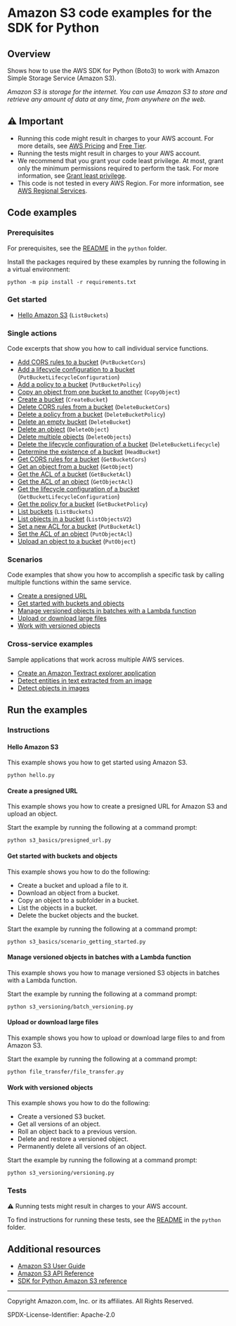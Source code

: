 <!--Generated by WRITEME on 2023-10-13 17:49:17.083293 (UTC)-->
# Amazon S3 code examples for the SDK for Python

## Overview

Shows how to use the AWS SDK for Python (Boto3) to work with Amazon Simple Storage Service (Amazon S3).

<!--custom.overview.start-->
<!--custom.overview.end-->

*Amazon S3 is storage for the internet. You can use Amazon S3 to store and retrieve any amount of data at any time, from anywhere on the web.*

## ⚠ Important

* Running this code might result in charges to your AWS account. For more details, see [AWS Pricing](https://aws.amazon.com/pricing/?aws-products-pricing.sort-by=item.additionalFields.productNameLowercase&aws-products-pricing.sort-order=asc&awsf.Free%20Tier%20Type=*all&awsf.tech-category=*all) and [Free Tier](https://aws.amazon.com/free/?all-free-tier.sort-by=item.additionalFields.SortRank&all-free-tier.sort-order=asc&awsf.Free%20Tier%20Types=*all&awsf.Free%20Tier%20Categories=*all).
* Running the tests might result in charges to your AWS account.
* We recommend that you grant your code least privilege. At most, grant only the minimum permissions required to perform the task. For more information, see [Grant least privilege](https://docs.aws.amazon.com/IAM/latest/UserGuide/best-practices.html#grant-least-privilege).
* This code is not tested in every AWS Region. For more information, see [AWS Regional Services](https://aws.amazon.com/about-aws/global-infrastructure/regional-product-services).

<!--custom.important.start-->
<!--custom.important.end-->

## Code examples

### Prerequisites

For prerequisites, see the [README](../../README.md#Prerequisites) in the `python` folder.

Install the packages required by these examples by running the following in a virtual environment:

```
python -m pip install -r requirements.txt
```

<!--custom.prerequisites.start-->
<!--custom.prerequisites.end-->


### Get started

* [Hello Amazon S3](s3_basics/hello.py#L4) (`ListBuckets`)

### Single actions

Code excerpts that show you how to call individual service functions.

* [Add CORS rules to a bucket](s3_basics/bucket_wrapper.py#L164) (`PutBucketCors`)
* [Add a lifecycle configuration to a bucket](s3_basics/bucket_wrapper.py#L260) (`PutBucketLifecycleConfiguration`)
* [Add a policy to a bucket](s3_basics/bucket_wrapper.py#L214) (`PutBucketPolicy`)
* [Copy an object from one bucket to another](s3_basics/object_wrapper.py#L111) (`CopyObject`)
* [Create a bucket](s3_basics/bucket_wrapper.py#L33) (`CreateBucket`)
* [Delete CORS rules from a bucket](s3_basics/bucket_wrapper.py#L199) (`DeleteBucketCors`)
* [Delete a policy from a bucket](s3_basics/bucket_wrapper.py#L247) (`DeleteBucketPolicy`)
* [Delete an empty bucket](s3_basics/bucket_wrapper.py#L101) (`DeleteBucket`)
* [Delete an object](s3_basics/object_wrapper.py#L137) (`DeleteObject`)
* [Delete multiple objects](s3_basics/object_wrapper.py#L155) (`DeleteObjects`)
* [Delete the lifecycle configuration of a bucket](s3_basics/bucket_wrapper.py#L300) (`DeleteBucketLifecycle`)
* [Determine the existence of a bucket](s3_basics/bucket_wrapper.py#L61) (`HeadBucket`)
* [Get CORS rules for a bucket](s3_basics/bucket_wrapper.py#L181) (`GetBucketCors`)
* [Get an object from a bucket](s3_basics/object_wrapper.py#L66) (`GetObject`)
* [Get the ACL of a bucket](s3_basics/bucket_wrapper.py#L146) (`GetBucketAcl`)
* [Get the ACL of an object](s3_basics/object_wrapper.py#L239) (`GetObjectAcl`)
* [Get the lifecycle configuration of a bucket](s3_basics/bucket_wrapper.py#L281) (`GetBucketLifecycleConfiguration`)
* [Get the policy for a bucket](s3_basics/bucket_wrapper.py#L230) (`GetBucketPolicy`)
* [List buckets](s3_basics/bucket_wrapper.py#L80) (`ListBuckets`)
* [List objects in a bucket](s3_basics/object_wrapper.py#L21) (`ListObjectsV2`)
* [Set a new ACL for a bucket](s3_basics/bucket_wrapper.py#L115) (`PutBucketAcl`)
* [Set the ACL of an object](s3_basics/object_wrapper.py#L207) (`PutObjectAcl`)
* [Upload an object to a bucket](s3_basics/object_wrapper.py#L33) (`PutObject`)

### Scenarios

Code examples that show you how to accomplish a specific task by calling multiple
functions within the same service.

* [Create a presigned URL](s3_basics/presigned_url.py)
* [Get started with buckets and objects](s3_basics/scenario_getting_started.py)
* [Manage versioned objects in batches with a Lambda function](s3_versioning/batch_versioning.py)
* [Upload or download large files](file_transfer/file_transfer.py)
* [Work with versioned objects](s3_versioning/versioning.py)

### Cross-service examples

Sample applications that work across multiple AWS services.

* [Create an Amazon Textract explorer application](../../cross_service/textract_explorer)
* [Detect entities in text extracted from an image](../../cross_service/textract_comprehend_notebook)
* [Detect objects in images](../../cross_service/photo_analyzer)

## Run the examples

### Instructions


<!--custom.instructions.start-->
<!--custom.instructions.end-->

#### Hello Amazon S3

This example shows you how to get started using Amazon S3.

```
python hello.py
```


#### Create a presigned URL

This example shows you how to create a presigned URL for Amazon S3 and upload an object.


<!--custom.scenario_prereqs.s3_Scenario_PresignedUrl.start-->
<!--custom.scenario_prereqs.s3_Scenario_PresignedUrl.end-->

Start the example by running the following at a command prompt:

```
python s3_basics/presigned_url.py
```


<!--custom.scenarios.s3_Scenario_PresignedUrl.start-->
<!--custom.scenarios.s3_Scenario_PresignedUrl.end-->

#### Get started with buckets and objects

This example shows you how to do the following:

* Create a bucket and upload a file to it.
* Download an object from a bucket.
* Copy an object to a subfolder in a bucket.
* List the objects in a bucket.
* Delete the bucket objects and the bucket.

<!--custom.scenario_prereqs.s3_Scenario_GettingStarted.start-->
<!--custom.scenario_prereqs.s3_Scenario_GettingStarted.end-->

Start the example by running the following at a command prompt:

```
python s3_basics/scenario_getting_started.py
```


<!--custom.scenarios.s3_Scenario_GettingStarted.start-->
<!--custom.scenarios.s3_Scenario_GettingStarted.end-->

#### Manage versioned objects in batches with a Lambda function

This example shows you how to manage versioned S3 objects in batches with a Lambda function.


<!--custom.scenario_prereqs.s3_Scenario_BatchObjectVersioning.start-->
<!--custom.scenario_prereqs.s3_Scenario_BatchObjectVersioning.end-->

Start the example by running the following at a command prompt:

```
python s3_versioning/batch_versioning.py
```


<!--custom.scenarios.s3_Scenario_BatchObjectVersioning.start-->
<!--custom.scenarios.s3_Scenario_BatchObjectVersioning.end-->

#### Upload or download large files

This example shows you how to upload or download large files to and from Amazon S3.


<!--custom.scenario_prereqs.s3_Scenario_UsingLargeFiles.start-->
<!--custom.scenario_prereqs.s3_Scenario_UsingLargeFiles.end-->

Start the example by running the following at a command prompt:

```
python file_transfer/file_transfer.py
```


<!--custom.scenarios.s3_Scenario_UsingLargeFiles.start-->
<!--custom.scenarios.s3_Scenario_UsingLargeFiles.end-->

#### Work with versioned objects

This example shows you how to do the following:

* Create a versioned S3 bucket.
* Get all versions of an object.
* Roll an object back to a previous version.
* Delete and restore a versioned object.
* Permanently delete all versions of an object.

<!--custom.scenario_prereqs.s3_Scenario_ObjectVersioningUsage.start-->
<!--custom.scenario_prereqs.s3_Scenario_ObjectVersioningUsage.end-->

Start the example by running the following at a command prompt:

```
python s3_versioning/versioning.py
```


<!--custom.scenarios.s3_Scenario_ObjectVersioningUsage.start-->
<!--custom.scenarios.s3_Scenario_ObjectVersioningUsage.end-->

### Tests

⚠ Running tests might result in charges to your AWS account.


To find instructions for running these tests, see the [README](../../README.md#Tests)
in the `python` folder.



<!--custom.tests.start-->
<!--custom.tests.end-->

## Additional resources

* [Amazon S3 User Guide](https://docs.aws.amazon.com/AmazonS3/latest/userguide/Welcome.html)
* [Amazon S3 API Reference](https://docs.aws.amazon.com/AmazonS3/latest/API/Welcome.html)
* [SDK for Python Amazon S3 reference](https://boto3.amazonaws.com/v1/documentation/api/latest/reference/services/s3.html)

<!--custom.resources.start-->
<!--custom.resources.end-->

---

Copyright Amazon.com, Inc. or its affiliates. All Rights Reserved.

SPDX-License-Identifier: Apache-2.0
